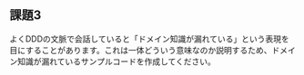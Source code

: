 ## 課題3

よくDDDの文脈で会話していると「ドメイン知識が漏れている」という表現を目にすることがあります。これは一体どういう意味なのか説明するため、ドメイン知識が漏れているサンプルコードを作成してください。

```typescript
```